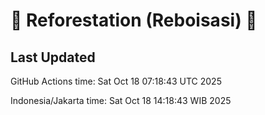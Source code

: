 
# 🌳 Reforestation (Reboisasi) 🌲

## Last Updated

GitHub Actions time: Sat Oct 18 07:18:43 UTC 2025

Indonesia/Jakarta time: Sat Oct 18 14:18:43 WIB 2025
